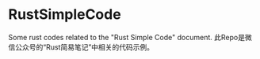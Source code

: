 # RustSimpleCode
Some rust codes related to the "Rust Simple Code" document. 此Repo是微信公众号的“Rust简易笔记”中相关的代码示例。
